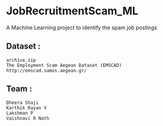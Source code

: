 # JobRecruitmentScam_ML
A Machine Learning project to identify the spam job postings 



## Dataset : 
	archive.zip
	The Employment Scam Aegean Dataset (EMSCAD)
	http://emscad.samos.aegean.gr/


## Team  :
	Dheera Shaji 
	Karthik Rayan V
	Lakshman P
	Vaishnavi R Nath
